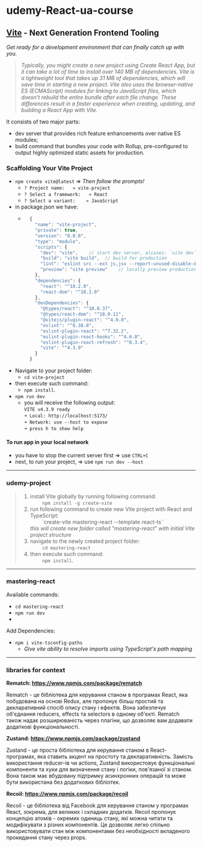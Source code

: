 # udemy-React-ua-course

## [Vite](https://vitejs.dev/) - Next Generation Frontend Tooling
_Get ready for a development environment that can finally catch up with you._

> _Typically, you might create a new project using Create React App, but it can take a lot of time to install over 140 MB of dependencies. Vite is a lightweight tool that takes up 31 MB of dependencies, which will save time in starting a new project. Vite also uses the browser-native ES (ECMAScript) modules for linking to JavaScript files, which doesn’t rebuild the entire bundle after each file change. These differences result in a faster experience when creating, updating, and building a React App with Vite._

It consists of two major parts:
* dev server that provides rich feature enhancements over native ES modules;
* build command that bundles your code with Rollup, pre-configured to output highly optimized static assets for production.

### Scaffolding Your Vite Project
  * `npm create vite@latest` => _Then follow the prompts!_
     - `? Project name:   » vite-project`
     - `? Select a framework:   » React`
     - `? Select a variant:    » JavaScript`
  * in package.json we have:
    - ```javascript
        {
          "name": "vite-project",
          "private": true,
          "version": "0.0.0",
          "type": "module",
          "scripts": {
            "dev": "vite",    // start dev server, aliases: `vite dev`, `vite serve`
            "build": "vite build",  // build for production
            "lint": "eslint src --ext js,jsx --report-unused-disable-directives --max-warnings 0",
            "preview": "vite preview"    // locally preview production build
          },
          "dependencies": {
            "react": "^18.2.0",
            "react-dom": "^18.2.0"
          },
          "devDependencies": {
            "@types/react": "^18.0.37",
            "@types/react-dom": "^18.0.11",
            "@vitejs/plugin-react": "^4.0.0",
            "eslint": "^8.38.0",
            "eslint-plugin-react": "^7.32.2",
            "eslint-plugin-react-hooks": "^4.6.0",
            "eslint-plugin-react-refresh": "^0.3.4",
            "vite": "^4.3.9"
          }
        }
      ```
  * Navigate to your project folder:
    - ``cd vite-project``
  * then execute such command:
    - ``npm install``.
  * ``npm run dev``
    - you will receive the following output:\
       `VITE v4.3.9 ready`\
       `➜ Local: http://localhost:5173/`\
       `➜ Network: use --host to expose`\
       `➜ press h to show help`

#### To run app in your local network
  + you have to stop the current server first => use `CTRL+C`
  + next, to run your project, => use `npm run dev --host`

- - -

### udemy-project

> 1. install Vite globally by running following command:\
>  &emsp; &emsp;``npm install -g create-vite``
> 2. run following command to create new Vite project with React and TypeScript:\
>  &emsp; &emsp;`create-vite mastering-react --template react-ts``\
>  _this  will create new folder called "mastering-react" with initial Vite project structure_
> 3. navigate to the newly created project folder:\
>  &emsp; &emsp;``cd mastering-react``
> 4. then execute such command:\
>   &emsp; &emsp;``npm install``.

- - -

### mastering-react

Available commands:
  * ``cd mastering-react``
  * ``npm run dev``
  * 
Add Dependencies:
  + ``npm i vite-tsconfig-paths``
    - _Give vite ability to resolve imports using TypeScript's path mapping_

- - -

### libraries for context

**Rematch: https://www.npmjs.com/package/rematch**

Rematch - це бібліотека для керування станом в програмах React, яка побудована на основі Redux, але пропонує більш простий та декларативний спосіб опису стану і ефектів. Вона забезпечує об'єднання reducers, effects та selectors в одному об'єкті. Rematch також надає розширюваність через плагіни, що дозволяє вам додавати додаткові функціональності.

**Zustand: https://www.npmjs.com/package/zustand**

Zustand - це проста бібліотека для керування станом в React-програмах, яка ставить акцент на простоту та декларативність. Замість використання reducer-ів чи actions, Zustand використовує функціональні компоненти та хуки для визначення стану і логіки, пов'язаної зі станом. Вона також має вбудовану підтримку асинхронних операцій та може бути використана без додаткових бібліотек.

**Recoil: https://www.npmjs.com/package/recoil**

Recoil - це бібліотека від Facebook для керування станом у програмах React, зокрема, для великих і складних додатків. Recoil пропонує концепцію атомів - окремих одиниць стану, які можна читати та модифікувати з різних компонентів. Це дозволяє легко спільно використовувати стан між компонентами без необхідності вкладеного прокидання стану через props.





